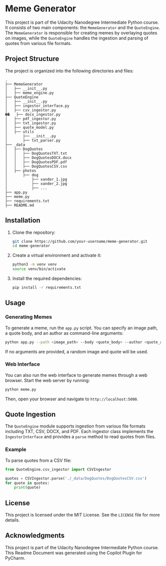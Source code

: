 
# Meme Generator

This project is part of the Udacity Nanodegree Intermediate Python course. It consists of two main components: the `MemeGenerator` and the `QuoteEngine`. The `MemeGenerator` is responsible for creating memes by overlaying quotes on images, while the `QuoteEngine` handles the ingestion and parsing of quotes from various file formats.

## Project Structure

The project is organized into the following directories and files:

```
.
├── MemeGenerator
│   ├── __init__.py
│   ├── meme_engine.py
├── QuoteEngine
│   ├── __init__.py
│   ├── ingestor_interface.py
│   ├── csv_ingestor.py
��   ├── docx_ingestor.py
│   ├── pdf_ingestor.py
│   ├── txt_ingestor.py
│   ├── quote_model.py
│   ├── utils
│       ├── __init__.py
│       ├── txt_parser.py
├── _data
│   ├── DogQuotes
│   │   ├── DogQuotesTXT.txt
│   │   ├── DogQuotesDOCX.docx
│   │   ├── DogQuotesPDF.pdf
│   │   ├── DogQuotesCSV.csv
│   ├── photos
│       ├── dog
│           ├── xander_1.jpg
│           ├── xander_2.jpg
│           ├── ...
├── app.py
├── meme.py
├── requirements.txt
├── README.md
```

## Installation

1. Clone the repository:
    ```sh
    git clone https://github.com/your-username/meme-generator.git
    cd meme-generator
    ```

2. Create a virtual environment and activate it:
    ```sh
    python3 -m venv venv
    source venv/bin/activate
    ```

3. Install the required dependencies:
    ```sh
    pip install -r requirements.txt
    ```

## Usage

### Generating Memes

To generate a meme, run the `app.py` script. You can specify an image path, a quote body, and an author as command-line arguments:

```sh
python app.py --path <image_path> --body <quote_body> --author <quote_author>
```

If no arguments are provided, a random image and quote will be used.

### Web Interface

You can also run the web interface to generate memes through a web browser. Start the web server by running:

```sh
python meme.py
```

Then, open your browser and navigate to `http://localhost:5000`.

## Quote Ingestion

The `QuoteEngine` module supports ingestion from various file formats including TXT, CSV, DOCX, and PDF. Each ingestor class implements the `IngestorInterface` and provides a `parse` method to read quotes from files.

### Example

To parse quotes from a CSV file:

```python
from QuoteEngine.csv_ingestor import CSVIngestor

quotes = CSVIngestor.parse('./_data/DogQuotes/DogQuotesCSV.csv')
for quote in quotes:
    print(quote)
```

## License

This project is licensed under the MIT License. See the `LICENSE` file for more details.

## Acknowledgments

This project is part of the Udacity Nanodegree Intermediate Python course.
This Readme Document was generated using the Copilot Plugin for PyCharm.
